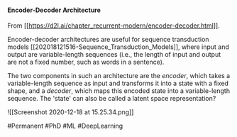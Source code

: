 #### Encoder-Decoder Architecture

From [[https://d2l.ai/chapter_recurrent-modern/encoder-decoder.html]].

Encoder-decoder architectures are useful for sequence transduction models [[202018121516-Sequence_Transduction_Models]], where input and output are variable-length sequences (i.e., the length of input and output are not a fixed number, such as words in a sentence).

The two components in such an architecture are the *encoder*, which takes a variable-length sequence as input and transforms it into a state with a fixed shape, and a *decoder*, which maps this encoded state into a variable-length sequence. The 'state' can also be called a latent space representation?

![[Screenshot 2020-12-18 at 15.25.34.png]]




#Permanent #PhD #ML #DeepLearning